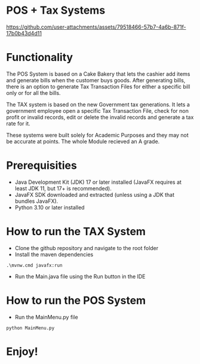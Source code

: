 # POS + Tax Systems

https://github.com/user-attachments/assets/79518466-57b7-4a6b-871f-17b0b43d4d11

# Functionality

The POS System is based on a Cake Bakery that lets the cashier add items and generate bills when the customer buys goods. After generating bills, there is an option to generate Tax Transaction Files for either a specific bill only or for all the bills.

The TAX system is based on the new Government tax generations. It lets a government employee open a specific Tax Transaction File, check for non profit or invalid records, edit or delete the invalid records and generate a tax rate for it. 

These systems were built solely for Academic Purposes and they may not be accurate at points. The whole Module recieved an A grade.

# Prerequisities

- Java Development Kit (JDK) 17 or later installed (JavaFX requires at least JDK 11, but 17+ is recommended).
- JavaFX SDK downloaded and extracted (unless using a JDK that bundles JavaFX).
- Python 3.10 or later installed

# How to run the TAX System

- Clone the github repository and navigate to the root folder
- Install the maven dependencies
```
.\mvnw.cmd javafx:run
```
- Run the Main.java file using the Run button in the IDE

# How to run the POS System

- Run the MainMenu.py file
```
python MainMenu.py
```

<h1>Enjoy!</h1>
